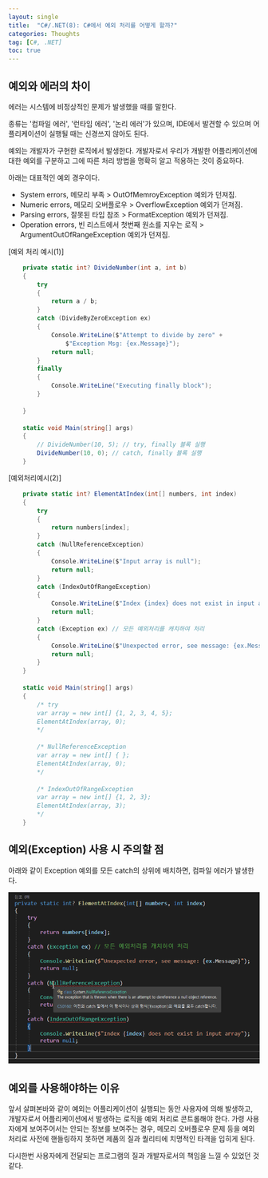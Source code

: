 ```yaml
---
layout: single
title:  "C#/.NET(8): C#에서 예외 처리를 어떻게 할까?"
categories: Thoughts
tag: [C#, .NET]
toc: true 
---
```


## 예외와 에러의 차이

에러는 시스템에 비정상적인 문제가 발생했을 때를 말한다. 

종류는 '컴파일 에러', '런타임 에러', '논리 에러'가 있으며, IDE에서 발견할 수 있으며 어플리케이션이 실행될 때는 신경쓰지 않아도 된다. 



예외는 개발자가 구현한 로직에서 발생한다. 개발자로서 우리가 개발한 어플리케이션에 대한 예외를 구분하고 그에 따른 처리 방법을 명확히 알고 적용하는 것이 중요하다.

아래는 대표적인 예외 경우이다.

- System errors, 메모리 부족 > OutOfMemroyException 예외가 던져짐.
- Numeric errors, 메모리 오버플로우 > OverflowException 예외가 던져짐.
- Parsing errors, 잘못된 타입 참조 > FormatException 예외가 던져짐.
- Operation errors, 빈 리스트에서 첫번째 원소를 지우는 로직 > ArgumentOutOfRangeException 예외가 던져짐.



[예외 처리 예시(1)]


```c#
	private static int? DivideNumber(int a, int b)
	{
		try
		{
			return a / b;
		}
		catch (DivideByZeroException ex)
		{
			Console.WriteLine($"Attempt to divide by zero" + 
				$"Exception Msg: {ex.Message}");
			return null;
		}
		finally
		{
			Console.WriteLine("Executing finally block");
		}

	}

	static void Main(string[] args)
	{
		// DivideNumber(10, 5); // try, finally 블록 실행
        DivideNumber(10, 0); // catch, finally 블록 실행
	}
```



[예외처리예시(2)]

```c#
	private static int? ElementAtIndex(int[] numbers, int index)
	{
		try
		{
			return numbers[index];
		}
		catch (NullReferenceException)
		{
			Console.WriteLine($"Input array is null");
			return null;
		}
		catch (IndexOutOfRangeException)
		{
			Console.WriteLine($"Index {index} does not exist in input array");
			return null;
		}
		catch (Exception ex) // 모든 예외처리를 캐치하여 처리
		{
			Console.WriteLine($"Unexpected error, see message: {ex.Message}");
			return null;
		}
	}

	static void Main(string[] args)
	{
		/* try 
		var array = new int[] {1, 2, 3, 4, 5};
		ElementAtIndex(array, 0);
		*/

		/* NullReferenceException
		var array = new int[] { };
		ElementAtIndex(array, 0);
		*/

		/* IndexOutOfRangeException
		var array = new int[] {1, 2, 3};
		ElementAtIndex(array, 3);
		*/
	}
```





## 예외(Exception) 사용 시 주의할 점

아래와 같이 Exception 예외를 모든 catch의 상위에 배치하면, 컴파일 에러가 발생한다.

![image-20220630223406190](/assets/img/image-20220630223406190.png)





## 예외를 사용해야하는 이유

앞서 살펴본바와 같이 예외는 어플리케이션이 실행되는 동안 사용자에 의해 발생하고, 개발자로서 어플리케이션에서 발생하는 로직을 예외 처리로 콘트롤해야 한다. 가령 사용자에게 보여주어서는 안되는 정보를 보여주는 경우, 메모리 오버플로우 문제 등을 예외 처리로 사전에 핸들링하지 못하면 제품의 질과 퀄리티에 치명적인 타격을 입히게 된다.



다시한번 사용자에게 전달되는 프로그램의 질과 개발자로서의 책임을 느낄 수 있었던 것 같다.

